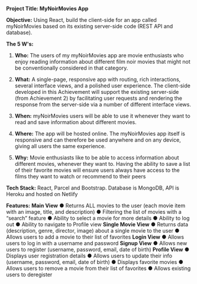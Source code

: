 **Project Title: MyNoirMovies App**

**Objective:**  Using React, build the client-side for an app called myNoirMovies based on its existing server-side code (REST API and database).

**The 5 W's:**
1. **Who:** The users of my myNoirMovies app are movie enthusiasts who enjoy reading information about different film noir movies that might not be conventionally considered in that category.

2. **What:** A single-page, responsive app with routing, rich interactions, several interface views, and a polished user experience. The client-side developed in this Achievement will support the existing server-side (from Achievement 2) by facilitating user requests and rendering the response from the server-side via a number of different interface views.

3. **When:** myNoirMovies users will be able to use it whenever they want to read and save information about different movies.

4. **Where:** The app will be hosted online. The myNoirMovies app itself is responsive and can therefore be used anywhere and on any device, giving all users the same experience.

5. **Why:** Movie enthusiasts like to be able to access information about different movies, whenever they want to. Having the ability to save a list of their favorite movies will ensure users always have access to the films they want to watch or recommend to their peers

**Tech Stack:** React, Parcel and Bootstrap. Database is MongoDB, API is Heroku and hosted on Netlify

**Features:**
**Main View**
● Returns ALL movies to the user (each movie item with an image, title, and description)
● Filtering the list of movies with a “search” feature
● Ability to select a movie for more details
● Ability to log out
● Ability to navigate to Profile view
**Single Movie View**
● Returns data (description, genre, director, image) about a single movie to the user
● Allows users to add a movie to their list of favorites
**Login View**
● Allows users to log in with a username and password
**Signup View**
● Allows new users to register (username, password, email, date of birth)
**Profile View**
● Displays user registration details
● Allows users to update their info (username, password, email, date of birth)
● Displays favorite movies
● Allows users to remove a movie from their list of favorites
● Allows existing users to deregister

